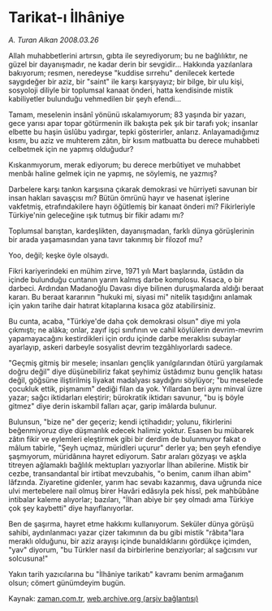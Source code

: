 # Tarikat-ı İlhâniye

*A. Turan Alkan 2008.03.26*

<tr><td class="metin" colspan="2" style="padding-top: 20px; padding-left: 5px; padding-right: 10px;">Allah muhabbetlerini artırsın, gıbta ile seyrediyorum; bu ne bağlılıktır, ne güzel bir dayanışmadır, ne kadar derin bir sevgidir... Hakkında yazılanlara bakıyorum; resmen, neredeyse "kuddise sırrehu" denilecek kertede saygıdeğer bir aziz, bir "saint" ile karşı karşıyayız; bir bilge, bir ulu kişi, sosyoloji diliyle bir toplumsal kanaat önderi, hatta kendisinde mistik kabiliyetler bulunduğu vehmedilen bir şeyh efendi...</td></tr><tr><td class="metin" colspan="2" style="padding-top: 20px; padding-left: 5px; padding-right: 10px;"><p>Tamam, meselenin insânî yönünü ıskalamıyorum; 83 yaşında bir yazarı, gece yarısı apar topar götürmenin ilk bakışta pek şık bir tarafı yok; insanlar elbette bu haşin üslûbu yadırgar, tepki gösterirler, anlarız. Anlayamadığımız kısmı, bu aziz ve muhterem zâtın, bir kısım matbuatta bu derece muhabbeti celbetmek için ne yapmış olduğudur?
<p>Kıskanmıyorum, merak ediyorum; bu derece merbûtiyet ve muhabbet menbâı haline gelmek için ne yapmış, ne söylemiş, ne yazmış?
<p>Darbelere karşı tankın karşısına çıkarak demokrasi ve hürriyeti savunan bir insan hakları savaşçısı mı? Bütün ömrünü hayır ve hasenat işlerine vakfetmiş, etrafındakilere hayrı öğütlemiş bir kanaat önderi mi? Fikirleriyle Türkiye'nin geleceğine ışık tutmuş bir fikir adamı mı?
<p>Toplumsal barıştan, kardeşlikten, dayanışmadan, farklı dünya görüşlerinin bir arada yaşamasından yana tavır takınmış bir filozof mu?
<p>Yoo, değil; keşke öyle olsaydı.
<p>Fikri kariyerindeki en mühim zirve, 1971 yılı Mart başlarında, üstâdın da içinde bulunduğu cuntanın yarım kalmış darbe komplosu. Kısaca, o bir darbeci. Ardından Madanoğlu Davası diye bilinen duruşmalarda aldığı beraat kararı. Bu beraat kararının "hukuki mi, siyasi mi" nitelik taşıdığını anlamak için yakın tarihe dair hatırat kitaplarına kısaca göz atabilirsiniz.
<p>Bu cunta, acaba, "Türkiye'de daha çok demokrasi olsun" diye mi yola çıkmıştı; ne alâka; onlar, zayıf işçi sınıfının ve cahil köylülerin devrim-mevrim yapamayacağını kestirdikleri için ordu içinde darbe meraklısı subaylar ayarlayıp, askeri darbeyle sosyalist devrim tezgâhlıyorlardı sadece.
<p>"Geçmiş gitmiş bir mesele; insanları gençlik yanılgılarından ötürü yargılamak doğru değil" diye düşünebiliriz fakat şeyhimiz üstâdımız bunu gençlik hatası değil, göğsüne iliştirilmiş liyakat madalyası saydığını söylüyor; "bu meselede çocukluk ettik, pişmanım" dediği filan da yok. Yıllardan beri aynı minval üzre yazar; sağcı iktidarları eleştirir; bürokratik iktidarı savunur, "bu iş böyle gitmez" diye derin iskambil falları açar, garip imâlarda bulunur.
<p>Bulunsun, "bize ne" der geçeriz; kendi içtihadıdır; yolunu, fikirlerini beğenmiyoruz diye düşmanlık edecek halimiz yoktur. Esasen bu mübarek zâtın fikir ve eylemleri eleştirmek gibi bir derdim de bulunmuyor fakat o mâlum tabirle, "Şeyh uçmaz, müridleri uçurur" derler ya; ben şeyh efendiye şaşmıyorum, müridânına hayret ediyorum. Satır araları gözyaşı ve aşkla titreyen ağlamaklı bağlılık mektupları yazıyorlar İlhan abilerine. Mistik bir cezbe, transandantal bir irtibat mevzubahis, "o benim, canım ilhan abim" lâfzında. Ziyaretine gidenler, yarım hac sevabı kazanmış, dava uğrunda nice ulvi mertebelere nail olmuş birer Havâri edâsıyla pek hissî, pek mahbûbâne intibalar kaleme alıyorlar; bazıları, "İlhan abiye bir şey olmadı ama Türkiye çok şey kaybetti" diye hayıflanıyorlar.
<p>Ben de şaşırma, hayret etme hakkımı kullanıyorum. Seküler dünya görüşü sahibi, aydınlanmacı yazar çizer takımının da bu gibi mistik "râbıta"lara meraklı olduğunu, bir aziz arayışı içinde bunaldıklarını gördükçe içimden, "yav" diyorum, "bu Türkler nasıl da birbirlerine benziyorlar; al sağcısını vur solcusuna!"
<p>Yakın tarih yazıcılarına bu "İlhâniye tarikatı" kavramı benim armağanım olsun; cömert günümdeyim bugün.<br/></p></p></p></p></p></p></p></p></p></p></p></td></tr>

Kaynak: [zaman.com.tr](http://zaman.com.tr/yazar.do?yazino=669188), [web.archive.org (arşiv bağlantısı)](http://web.archive.org/web/20080610070239/http://zaman.com.tr:80/yazar.do?yazino=669188)
